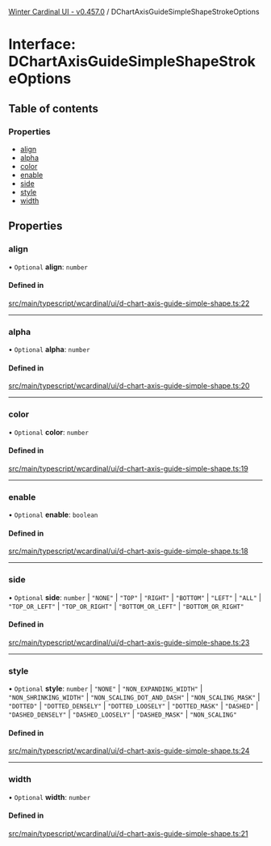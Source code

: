 [Winter Cardinal UI - v0.457.0](../index.md) / DChartAxisGuideSimpleShapeStrokeOptions

# Interface: DChartAxisGuideSimpleShapeStrokeOptions

## Table of contents

### Properties

- [align](DChartAxisGuideSimpleShapeStrokeOptions.md#align)
- [alpha](DChartAxisGuideSimpleShapeStrokeOptions.md#alpha)
- [color](DChartAxisGuideSimpleShapeStrokeOptions.md#color)
- [enable](DChartAxisGuideSimpleShapeStrokeOptions.md#enable)
- [side](DChartAxisGuideSimpleShapeStrokeOptions.md#side)
- [style](DChartAxisGuideSimpleShapeStrokeOptions.md#style)
- [width](DChartAxisGuideSimpleShapeStrokeOptions.md#width)

## Properties

### align

• `Optional` **align**: `number`

#### Defined in

[src/main/typescript/wcardinal/ui/d-chart-axis-guide-simple-shape.ts:22](https://github.com/winter-cardinal/winter-cardinal-ui/blob/v0.457.0/src/main/typescript/wcardinal/ui/d-chart-axis-guide-simple-shape.ts#L22)

___

### alpha

• `Optional` **alpha**: `number`

#### Defined in

[src/main/typescript/wcardinal/ui/d-chart-axis-guide-simple-shape.ts:20](https://github.com/winter-cardinal/winter-cardinal-ui/blob/v0.457.0/src/main/typescript/wcardinal/ui/d-chart-axis-guide-simple-shape.ts#L20)

___

### color

• `Optional` **color**: `number`

#### Defined in

[src/main/typescript/wcardinal/ui/d-chart-axis-guide-simple-shape.ts:19](https://github.com/winter-cardinal/winter-cardinal-ui/blob/v0.457.0/src/main/typescript/wcardinal/ui/d-chart-axis-guide-simple-shape.ts#L19)

___

### enable

• `Optional` **enable**: `boolean`

#### Defined in

[src/main/typescript/wcardinal/ui/d-chart-axis-guide-simple-shape.ts:18](https://github.com/winter-cardinal/winter-cardinal-ui/blob/v0.457.0/src/main/typescript/wcardinal/ui/d-chart-axis-guide-simple-shape.ts#L18)

___

### side

• `Optional` **side**: `number` \| ``"NONE"`` \| ``"TOP"`` \| ``"RIGHT"`` \| ``"BOTTOM"`` \| ``"LEFT"`` \| ``"ALL"`` \| ``"TOP_OR_LEFT"`` \| ``"TOP_OR_RIGHT"`` \| ``"BOTTOM_OR_LEFT"`` \| ``"BOTTOM_OR_RIGHT"``

#### Defined in

[src/main/typescript/wcardinal/ui/d-chart-axis-guide-simple-shape.ts:23](https://github.com/winter-cardinal/winter-cardinal-ui/blob/v0.457.0/src/main/typescript/wcardinal/ui/d-chart-axis-guide-simple-shape.ts#L23)

___

### style

• `Optional` **style**: `number` \| ``"NONE"`` \| ``"NON_EXPANDING_WIDTH"`` \| ``"NON_SHRINKING_WIDTH"`` \| ``"NON_SCALING_DOT_AND_DASH"`` \| ``"NON_SCALING_MASK"`` \| ``"DOTTED"`` \| ``"DOTTED_DENSELY"`` \| ``"DOTTED_LOOSELY"`` \| ``"DOTTED_MASK"`` \| ``"DASHED"`` \| ``"DASHED_DENSELY"`` \| ``"DASHED_LOOSELY"`` \| ``"DASHED_MASK"`` \| ``"NON_SCALING"``

#### Defined in

[src/main/typescript/wcardinal/ui/d-chart-axis-guide-simple-shape.ts:24](https://github.com/winter-cardinal/winter-cardinal-ui/blob/v0.457.0/src/main/typescript/wcardinal/ui/d-chart-axis-guide-simple-shape.ts#L24)

___

### width

• `Optional` **width**: `number`

#### Defined in

[src/main/typescript/wcardinal/ui/d-chart-axis-guide-simple-shape.ts:21](https://github.com/winter-cardinal/winter-cardinal-ui/blob/v0.457.0/src/main/typescript/wcardinal/ui/d-chart-axis-guide-simple-shape.ts#L21)
